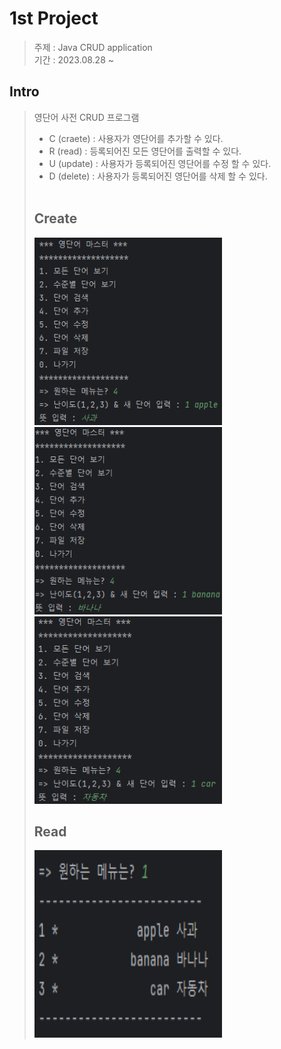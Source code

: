 # 1st Project 
> 주제 : Java CRUD application</br>
> 기간 : 2023.08.28 ~ 
## Intro
> 영단어 사전 CRUD 프로그램</br>
> * C (craete) : 사용자가 영단어를 추가할 수 있다.
> * R (read) : 등록되어진 모든 영단어를 출력할 수 있다.
> * U (update) : 사용자가 등록되어진 영단어를 수정 할 수 있다.
> * D (delete) : 사용자가 등록되어진 영단어를 삭제 할 수 있다.</br></br>
> ## Create </br>
> <img width = "300px" height = "300px" src="images/create1.png"></img>
> <img width = "300px" height = "300px" src="images/create2.png"></img>
> <img width = "300px" height = "300px" src="images/create3.png"></img> </br>
> ## Read </br>
> <img width = "300px" height = "300px" src="images/read1.png"></img>
